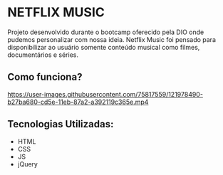 # NETFLIX MUSIC
Projeto desenvolvido durante o bootcamp oferecido pela DIO onde pudemos personalizar com nossa ideia. Netflix Music foi pensado para disponibilizar ao usuário somente conteúdo musical como filmes, documentários e séries.

## Como funciona?
https://user-images.githubusercontent.com/75817559/121978490-b27ba680-cd5e-11eb-87a2-a392119c365e.mp4

## Tecnologias Utilizadas:
- HTML
- CSS
- JS
- jQuery



